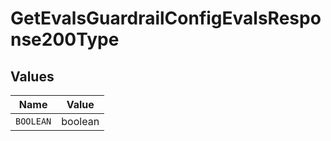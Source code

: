 # GetEvalsGuardrailConfigEvalsResponse200Type


## Values

| Name      | Value     |
| --------- | --------- |
| `BOOLEAN` | boolean   |